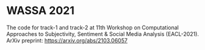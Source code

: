 # WASSA 2021 
The code for track-1 and track-2 at 11th Workshop on Computational 
Approaches to Subjectivity, Sentiment & Social Media Analysis (EACL-2021).  
ArXiv preprint: https://arxiv.org/abs/2103.06057
